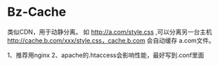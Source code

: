 Bz-Cache
========
类似CDN，用于动静分离。
如 http://a.com/style.css ,可以分离另一台主机 http://cache.b.com/xxx/style.css，cache.b.com 会自动缓存 a.com文件。

1、推荐用nginx
2、apache的.htaccess会影响性能，最好写到.conf里面
